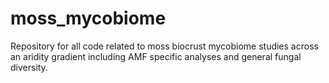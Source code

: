 # moss_mycobiome
Repository for all code related to moss biocrust mycobiome studies across an aridity gradient including AMF specific analyses and general fungal diversity. 
